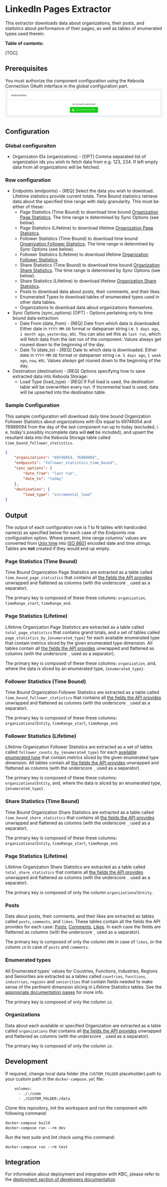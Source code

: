 # LinkedIn Pages Extractor

This extractor downloads data about organizations, their posts, and statistics about performance of their pages, as well as tables of enumerated types used therein.

**Table of contents:**

[TOC]

<!-- ## Functionality notes -->

## Prerequisites

You must authorize the component configuration using the Keboola Connection OAuth interface in the global configuration part.
![OAuth GUI](docs/imgs/oauth_gui.png)

<!-- ## Features

| **Feature**             | **Note**                                      |
|-------------------------|-----------------------------------------------|
| Generic UI form         | Dynamic UI form                               |
| Row Based configuration | Allows structuring the configuration in rows. |
| oAuth                   | oAuth authentication enabled                  |
| Incremental loading     | Allows fetching data in new increments.       |
| Backfill mode           | Support for seamless backfill setup.          |
| Date range filter       | Specify date range.                           |

## Supported endpoints

If you need more endpoints, please submit your request to
[ideas.keboola.com](https://ideas.keboola.com/) -->

## Configuration

### Global configuraiton
 - Organizaton IDs (organizations) - [OPT] Comma separated list of organization ids you wish to fetch data from e.g. 123, 234. If left empty data from all organizations will be fetched.

### Row configuration
 - Endpoints (endpoints) - [REQ] Select the data you wish to download. Lifetime statistics provide current totals. Time Bound statistics retrieve data about the specified time range with daily granularity. This must be either of these:
    - Page Statistics (Time Bound) to download time bound [Organization Page Statistics](https://learn.microsoft.com/en-us/linkedin/marketing/integrations/community-management/organizations/page-statistics?view=li-lms-2022-08&tabs=http). The time range is determined by Sync Options (see below).
    - Page Statistics (Lifetime) to download lifetime [Organization Page Statistics](https://learn.microsoft.com/en-us/linkedin/marketing/integrations/community-management/organizations/page-statistics?view=li-lms-2022-08&tabs=http).
    - Follower Statistics (Time Bound) to download time bound [Organization Follower Statistics](https://learn.microsoft.com/en-us/linkedin/marketing/integrations/community-management/organizations/follower-statistics?view=li-lms-2022-08&tabs=http). The time range is determined by Sync Options (see below).
    - Follower Statistics (Lifetime) to download lifetime [Organization Follower Statistics](https://learn.microsoft.com/en-us/linkedin/marketing/integrations/community-management/organizations/follower-statistics?view=li-lms-2022-08&tabs=http).
    - Share Statistics (Time Bound) to download time bound [Organization Share Statistics](https://learn.microsoft.com/en-us/linkedin/marketing/integrations/community-management/organizations/share-statistics?view=li-lms-2022-08&tabs=http). The time range is determined by Sync Options (see below).
    - Share Statistics (Lifetime) to download lifetime [Organization Share Statistics](https://learn.microsoft.com/en-us/linkedin/marketing/integrations/community-management/organizations/share-statistics?view=li-lms-2022-08&tabs=http).
    - Posts to download data about posts, their comments, and their likes.
    - Enumerated Types to download tables of enumerated types used in other data tables.
    - Organizations to download data about organizations themselves.
 - Sync Options (sync_options) [OPT] - Options pertaining only to time bound data extraction:
    - Date From (date_from) - [REQ] Date from which data is downloaded. Either date in `YYYY-MM-DD` format or dateparser string i.e. `5 days ago`, `1 month ago`, `yesterday`, etc. You can also set this as `last run`, which will fetch data from the last run of the component. Values always get rouned down to the beginning of the day.
    - Date To (date_to) - [REQ] Date to which data is downloaded. Either date in `YYYY-MM-DD` format or dateparser string i.e. `5 days ago`, `1 week ago`, `now`, etc. Values always get rouned down to the beginning of the day.
 - Destination (destination) - [REQ] Options specifying how to save extracted data into Keboola Storage:
    - Load Type (load_type) - [REQ] If Full load is used, the destination table will be overwritten every run. If Incremental load is used, data will be upserted into the destination table.

### Sample Configuration
This sample configuration will download daily time bound Organization Follower Statistics about organizations with IDs equal to 69746054 and 76989094 from the day of the last component run up to today (excluded, i. e. today's possibly incomplete data will **not** be included), and upsert the resultant data into the Keboola Storage table called `time_bound_follower_statistics`.
```json
{
    "organizations": "69746054, 76989094",
    "endpoints": "follower_statistics_time_bound",
    "sync_options": {
        "date_from": "last run",
        "date_to": "today"
    },
    "destination": {
        "load_type": "incremental_load"
}
```

## Output
The output of each configuration row is 1 to N tables with hardcoded name(s) as specified below for each case of the Endpoints row configuration option. Where present, time range columns' values are converted from [Unix time](https://en.wikipedia.org/wiki/Unix_time) into [ISO 8601](https://en.wikipedia.org/wiki/ISO_8601) encoded date and time strings. Tables are **not** created if they would end up empty.

<!-- List of tables, foreign keys, schema. -->
### Page Statistics (Time Bound)
Time Bound Organization Page Statistics are extracted as a table called `time_bound_page_statistics` that contains all [the fields the API provides](https://learn.microsoft.com/en-us/linkedin/marketing/integrations/community-management/organizations/page-statistics?view=li-lms-2022-08&tabs=http#sample-response-1) unwrapped and flattened as columns (with the underscore `_` used as a separator).

The primary key is composed of these these columns: `organization`, `timeRange_start`, `timeRange_end`.

### Page Statistics (Lifetime)
Lifetime Organization Page Statistics are extracted as a table called `total_page_statistics` that contains grand totals, and a set of tables called `page_statistics_by_{enumerated_type}` for each available enumerated type that contain metrics sliced by the given enumerated type dimension. All tables contain all [the fields the API provides](https://learn.microsoft.com/en-us/linkedin/marketing/integrations/community-management/organizations/page-statistics?view=li-lms-2022-08&tabs=http#sample-response) unwrapped and flattened as columns (with the underscore `_` used as a separator). 

The primary key is composed of these these columns: `organization`, and, where the data is sliced by an enumerated type, `{enumerated_type}`.

### Follower Statistics (Time Bound)
Time Bound Organization Follower Statistics are extracted as a table called `time_bound_follower_statistics` that contains all [the fields the API provides](https://learn.microsoft.com/en-us/linkedin/marketing/integrations/community-management/organizations/follower-statistics?view=li-lms-2022-08&tabs=http#sample-response-1) unwrapped and flattened as columns (with the underscore `_` used as a separator).

The primary key is composed of these these columns: `organizationalEntity`, `timeRange_start`, `timeRange_end`.

### Follower Statistics (Lifetime)
Lifetime Organization Follower Statistics are extracted as a set of tables called `follower_counts_by_{enumerated_type}` for each [available enumerated type](https://learn.microsoft.com/en-us/linkedin/marketing/integrations/community-management/organizations/follower-statistics?view=li-lms-2022-08&tabs=http#demographic-facets) that contain metrics sliced by the given enumerated type dimension. All tables contain all [the fields the API provides](https://learn.microsoft.com/en-us/linkedin/marketing/integrations/community-management/organizations/follower-statistics?view=li-lms-2022-08&tabs=http#sample-response) unwrapped and flattened as columns (with the underscore `_` used as a separator). 

The primary key is composed of these these columns: `organizationalEntity`, and, where the data is sliced by an enumerated type, `{enumerated_type}`.

### Share Statistics (Time Bound)
Time Bound Organization Share Statistics are extracted as a table called `time_bound_share_statistics` that contains all [the fields the API provides](https://learn.microsoft.com/en-us/linkedin/marketing/integrations/community-management/organizations/share-statistics?view=li-lms-2022-08&tabs=http#share-statistics-data-schema) unwrapped and flattened as columns (with the underscore `_` used as a separator).

The primary key is composed of these these columns: `organizationalEntity`, `timeRange_start`, `timeRange_end`.

### Page Statistics (Lifetime)
Lifetime Organization Share Statistics are extracted as a table called `total_share_statistics` that contains all [the fields the API provides](https://learn.microsoft.com/en-us/linkedin/marketing/integrations/community-management/organizations/share-statistics?view=li-lms-2022-08&tabs=http#share-statistics-data-schema) unwrapped and flattened as columns (with the underscore `_` used as a separator).

The primary key is composed of only the column `organizationalEntity`.

### Posts
Data about posts, their comments, and their likes are extracted as tables called `posts`, `comments`, and `likes`. These tables contain all the fields the API provides for each case: [Posts](https://learn.microsoft.com/en-us/linkedin/marketing/integrations/community-management/shares/posts-api?view=li-lms-2022-08&tabs=http#post-schema), [Comments](https://learn.microsoft.com/en-us/linkedin/marketing/integrations/community-management/shares/comments-api?view=li-lms-2022-08&tabs=http), [Likes](https://learn.microsoft.com/en-us/linkedin/marketing/integrations/community-management/shares/network-update-social-actions?view=li-lms-2022-08&tabs=http#retrieve-likes-on-shares). In each case the fields are flattened as columns (with the underscore `_` used as a separator).

The primary key is composed of only the column `URN` in case of `likes`, or the column `id` in case of `posts` and `comments`.

### Enumerated types
All Enumerated types' values for Countries, Functions, Industries, Regions and Seniorities are extracted as a tables called `countries`, `functions`, `industries`, `regions` and `seniorities` that contain fields needed to make sense of the pertinent dimension slicing in Lifetime Statistics tables. See the [appropriate documentation pages](https://learn.microsoft.com/en-us/linkedin/shared/references/v2/standardized-data?context=linkedin%2Fmarketing%2Fcontext&view=li-lms-2022-08) for more info.

The primary key is composed of only the column `id`.

### Organizations
Data about each available or specified Organization are extracted as a table called `organizations` that contains all [the fields the API provides](https://learn.microsoft.com/en-us/linkedin/marketing/integrations/community-management/organizations/organization-lookup-api?view=li-lms-2022-08&tabs=http#sample-response) unwrapped and flattened as columns (with the underscore `_` used as a separator).

The primary key is composed of only the column `id`.

## Development

If required, change local data folder (the `CUSTOM_FOLDER` placeholder) path to your custom path in
the `docker-compose.yml` file:

~~~~~~~~~~~~~~~~~~~~~~~~~~~~~~~~~~~~~~~~~~~~~~~~~~~~~~~~~~~~~~~~~~~~~~~~~~~~~~~~
    volumes:
      - ./:/code
      - ./CUSTOM_FOLDER:/data
~~~~~~~~~~~~~~~~~~~~~~~~~~~~~~~~~~~~~~~~~~~~~~~~~~~~~~~~~~~~~~~~~~~~~~~~~~~~~~~~

Clone this repository, init the workspace and run the component with following command:

~~~~~~~~~~~~~~~~~~~~~~~~~~~~~~~~~~~~~~~~~~~~~~~~~~~~~~~~~~~~~~~~~~~~~~~~~~~~~~~~
docker-compose build
docker-compose run --rm dev
~~~~~~~~~~~~~~~~~~~~~~~~~~~~~~~~~~~~~~~~~~~~~~~~~~~~~~~~~~~~~~~~~~~~~~~~~~~~~~~~

Run the test suite and lint check using this command:

~~~~~~~~~~~~~~~~~~~~~~~~~~~~~~~~~~~~~~~~~~~~~~~~~~~~~~~~~~~~~~~~~~~~~~~~~~~~~~~~
docker-compose run --rm test
~~~~~~~~~~~~~~~~~~~~~~~~~~~~~~~~~~~~~~~~~~~~~~~~~~~~~~~~~~~~~~~~~~~~~~~~~~~~~~~~

## Integration

For information about deployment and integration with KBC, please refer to the
[deployment section of developers documentation](https://developers.keboola.com/extend/component/deployment/)
